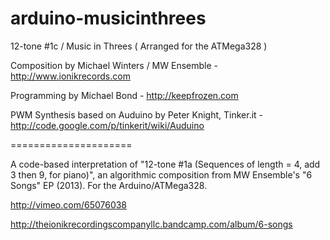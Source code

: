 arduino-musicinthrees
=====================

12-tone #1c / Music in Threes ( Arranged for the ATMega328 )

Composition by Michael Winters / MW Ensemble - http://www.ionikrecords.com

Programming by Michael Bond - http://keepfrozen.com



PWM Synthesis based on Auduino by Peter Knight, Tinker.it - http://code.google.com/p/tinkerit/wiki/Auduino


=====================


A code-based interpretation of "12-tone #1a (Sequences of length = 4, add 3 then 9, for piano)", an algorithmic composition from MW Ensemble's "6 Songs" EP (2013). For the Arduino/ATMega328.


http://vimeo.com/65076038

http://theionikrecordingscompanyllc.bandcamp.com/album/6-songs

